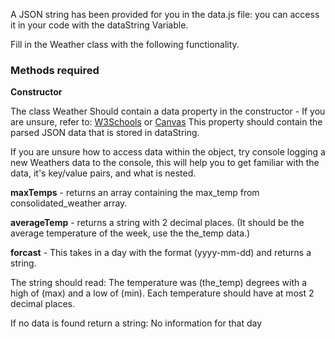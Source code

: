 A JSON string has been provided for you in the data.js file:  you can access it in your code with the dataString Variable.

 Fill in the Weather class with the following functionality.



### Methods required

**Constructor**

The class Weather Should contain a data property in the constructor - If you are unsure, refer to: [W3Schools](https://www.w3schools.com/JsrEF/jsref_constructor_class.asp)  or [Canvas](https://coderacademy.instructure.com/courses/308/pages/classes?module_item_id=15881)
This property should contain the parsed JSON data that is stored in dataString. 

If you are unsure how to access data within the object, try console logging a new Weathers data to the console, 
this will help you to get familiar with the data, it's key/value pairs, and what is nested.

**maxTemps**  - returns an array containing the max_temp from consolidated_weather array.

**averageTemp** - returns a string with 2 decimal places. (It should be the average temperature of the week, use the the_temp data.)

**forcast** - This takes in a day with the format (yyyy-mm-dd) and returns a string. 

The string should read:  The temperature was (the_temp) degrees with a high of (max) and a low of (min).  Each temperature should have at most 2 decimal places.

If no data is found return a string: No information for that day
